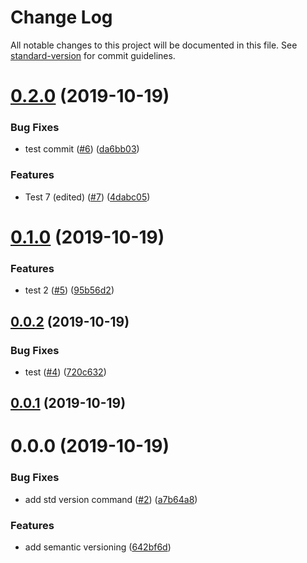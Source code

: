# Change Log

All notable changes to this project will be documented in this file. See [standard-version](https://github.com/conventional-changelog/standard-version) for commit guidelines.

<a name="0.2.0"></a>
# [0.2.0](https://github.com/droshev/semver-test/compare/v0.1.0...v0.2.0) (2019-10-19)


### Bug Fixes

* test commit ([#6](https://github.com/droshev/semver-test/issues/6)) ([da6bb03](https://github.com/droshev/semver-test/commit/da6bb03))


### Features

* Test 7 (edited) ([#7](https://github.com/droshev/semver-test/issues/7)) ([4dabc05](https://github.com/droshev/semver-test/commit/4dabc05))



<a name="0.1.0"></a>
# [0.1.0](https://github.com/droshev/semver-test/compare/v0.0.2...v0.1.0) (2019-10-19)


### Features

* test 2 ([#5](https://github.com/droshev/semver-test/issues/5)) ([95b56d2](https://github.com/droshev/semver-test/commit/95b56d2))



<a name="0.0.2"></a>
## [0.0.2](https://github.com/droshev/semver-test/compare/v0.0.0...v0.0.2) (2019-10-19)


### Bug Fixes

* test ([#4](https://github.com/droshev/semver-test/issues/4)) ([720c632](https://github.com/droshev/semver-test/commit/720c632))



<a name="0.0.1"></a>
## [0.0.1](https://github.com/droshev/semver-test/compare/v0.0.0...v0.0.1) (2019-10-19)



<a name="0.0.0"></a>
# 0.0.0 (2019-10-19)


### Bug Fixes

* add std version command ([#2](https://github.com/droshev/semver-test/issues/2)) ([a7b64a8](https://github.com/droshev/semver-test/commit/a7b64a8))


### Features

* add semantic versioning ([642bf6d](https://github.com/droshev/semver-test/commit/642bf6d))
